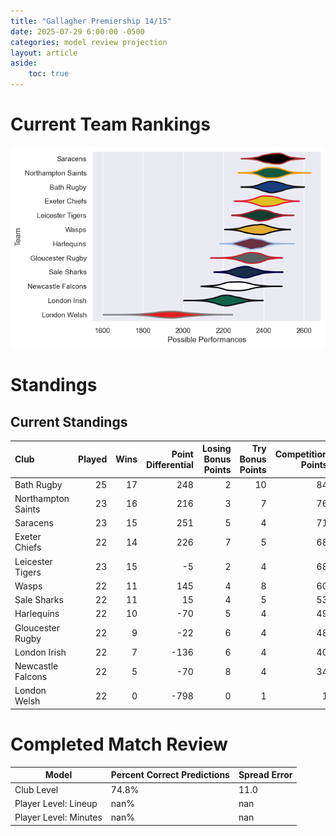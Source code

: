 ```yaml
---  
title: "Gallagher Premiership 14/15"  
date: 2025-07-29 6:00:00 -0500  
categories: model review projection  
layout: article  
aside:  
    toc: true  
---
```

# Current Team Rankings


![Club Rankings](plots/rankings_Gallagher_Premiership_1415.png)
# Standings

## Current Standings


| Club               |   Played |   Wins |   Point Differential |   Losing Bonus Points |   Try Bonus Points |   Competition Points |
|:-------------------|---------:|-------:|---------------------:|----------------------:|-------------------:|---------------------:|
| Bath Rugby         |       25 |     17 |                  248 |                     2 |                 10 |                   84 |
| Northampton Saints |       23 |     16 |                  216 |                     3 |                  7 |                   76 |
| Saracens           |       23 |     15 |                  251 |                     5 |                  4 |                   71 |
| Exeter Chiefs      |       22 |     14 |                  226 |                     7 |                  5 |                   68 |
| Leicester Tigers   |       23 |     15 |                   -5 |                     2 |                  4 |                   68 |
| Wasps              |       22 |     11 |                  145 |                     4 |                  8 |                   60 |
| Sale Sharks        |       22 |     11 |                   15 |                     4 |                  5 |                   53 |
| Harlequins         |       22 |     10 |                  -70 |                     5 |                  4 |                   49 |
| Gloucester Rugby   |       22 |      9 |                  -22 |                     6 |                  4 |                   48 |
| London Irish       |       22 |      7 |                 -136 |                     6 |                  4 |                   40 |
| Newcastle Falcons  |       22 |      5 |                  -70 |                     8 |                  4 |                   34 |
| London Welsh       |       22 |      0 |                 -798 |                     0 |                  1 |                    1 |



# Completed Match Review


| Model | Percent Correct Predictions | Spread Error |
| ------ | ------ | ------ |
| Club Level | 74.8% | 11.0 |
| Player Level: Lineup | nan% | nan |
| Player Level: Minutes | nan% | nan |

